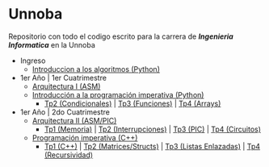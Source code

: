 # Unnoba

Repositorio con todo el codigo escrito para la carrera de ***Ingenieria Informatica*** en la Unnoba

* Ingreso
  * [Introduccion a los algoritmos (Python)](algoritmos)
* 1er Año | 1er Cuatrimestre
  * [Arquitectura I (ASM) ](arquitectura)
  * [Introducción a la programación imperativa (Python) ](ipi)
    * [Tp2 (Condicionales)](ipi/unidad2/tp2) | [Tp3 (Funciones)](ipi/unidad3/tp3) | [Tp4 (Arrays)](ipi/unidad4/tp4)
* 1er Año | 2do Cuatrimestre
  * [Arquitectura II (ASM/PIC)](arquitectura2)
    * [Tp1 (Memoria)](arquitectura2/tp1) | [Tp2 (Interrupciones)](arquitectura2/tp2) | [Tp3 (PIC)](arquitectura2/tp3) | [Tp4 (Circuitos)](arquitectura2/tp4)
  * [Programación imperativa (C++)](pi)
    * [Tp1 (C++)](pi/unidad1/tp1) | [Tp2 (Matrices/Structs)](pi/unidad2/tp2) | [Tp3 (Listas Enlazadas)](pi/unidad3/tp3) | [Tp4 (Recursividad)](pi/unidad4/tp4)
